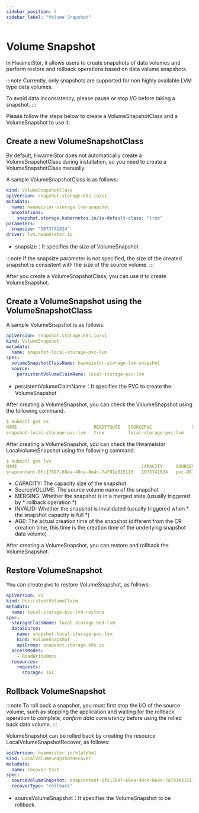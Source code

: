 ```yaml
---
sidebar_position: 5
sidebar_label: "Volume Snapshot"
---
```


# Volume Snapshot

In HwameiStor, it allows users to create snapshots of data volumes and perform restore and rollback operations based on data volume snapshots.

:::note
Currently, only snapshots are supported for non highly available LVM type data volumes.

To avoid data inconsistency, please pause or stop I/O before taking a snapshot.
:::

Please follow the steps below to create a VolumeSnapshotClass and a VolumeSnapshot to use it.

## Create a new VolumeSnapshotClass

By default, HwameiStor does not automatically create a VolumeSnapshotClass during installation, so you need to create a VolumeSnapshotClass manually.

A sample VolumeSnapshotClass is as follows:

```yaml
kind: VolumeSnapshotClass
apiVersion: snapshot.storage.k8s.io/v1
metadata:
  name: hwameistor-storage-lvm-snapshot
  annotations:
    snapshot.storage.kubernetes.io/is-default-class: "true"
parameters:
  snapsize: "1073741824"
driver: lvm.hwameistor.io
```

- snapsize：It specifies the size of VolumeSnapshot

:::note
If the snapsize parameter is not specified, the size of the created snapshot is consistent with the size of the source volume.
:::


After you create a VolumeSnapshotClass, you can use it to create VolumeSnapshot.

## Create a VolumeSnapshot using the VolumeSnapshotClass

A sample VolumeSnapshot is as follows:

```yaml
apiVersion: snapshot.storage.k8s.io/v1
kind: VolumeSnapshot
metadata:
  name: snapshot-local-storage-pvc-lvm
spec:
  volumeSnapshotClassName: hwameistor-storage-lvm-snapshot
  source:
    persistentVolumeClaimName: local-storage-pvc-lvm
```
- persistentVolumeClaimName：It specifies the PVC to create the VolumeSnapshot

After creating a VolumeSnapshot, you can check the VolumeSnapshot using the following command.
```yaml
$ kubectl get vs
NAME                             READYTOUSE   SOURCEPVC               SOURCESNAPSHOTCONTENT   RESTORESIZE   SNAPSHOTCLASS                     SNAPSHOTCONTENT                                    CREATIONTIME   AGE
snapshot-local-storage-pvc-lvm   true         local-storage-pvc-lvm                           1Gi           hwameistor-storage-lvm-snapshot   snapcontent-0fc17697-68ea-49ce-8e4c-7a791e315110   53y            2m57s

```

After creating a VolumeSnapshot, you can check the Hwameistor LocalvolumeSnapshot using the following command.

```yaml
$ kubectl get lvs
NAME                                               CAPACITY     SOURCEVOLUME                               STATE   MERGING   INVALID   AGE
snapcontent-0fc17697-68ea-49ce-8e4c-7a791e315110   1073741824   pvc-967baffd-ce10-4739-b996-87c9ed24e635   Ready                       5m31s

```
- CAPACITY: The capacity size of the snapshot
- SourceVOLUME: The source volume name of the snapshot
- MERGING: Whether the snapshot is in a merged state (usually triggered by * rollback operation *)
- INVALID: Whether the snapshot is invalidated (usually triggered when * the snapshot capacity is full *)
- AGE: The actual creation time of the snapshot (different from the CR creation time, this time is the creation time of the underlying snapshot data volume)

After creating a VolumeSnapshot, you can restore and rollback the VolumeSnapshot.

## Restore VolumeSnapshot

You can create pvc to restore VolumeSnapshot, as follows:

```yaml
apiVersion: v1
kind: PersistentVolumeClaim
metadata:
  name: local-storage-pvc-lvm-restore
spec:
  storageClassName: local-storage-hdd-lvm
  dataSource:
    name: snapshot-local-storage-pvc-lvm
    kind: VolumeSnapshot
    apiGroup: snapshot.storage.k8s.io
  accessModes:
    - ReadWriteOnce
  resources:
    requests:
      storage: 1Gi
```


## Rollback VolumeSnapshot

:::note
To roll back a snapshot, you must first stop the I/O of the source volume, such as stopping the application and waiting for the rollback operation to complete,
*confirm data consistency* before using the rolled back data volume.
:::

VolumeSnapshot can be rolled back by creating the resource LocalVolumeSnapshotRecover, as follows:

```yaml
apiVersion: hwameistor.io/v1alpha1
kind: LocalVolumeSnapshotRecover
metadata:
  name: recover-test
spec:
  sourceVolumeSnapshot: snapcontent-0fc17697-68ea-49ce-8e4c-7a791e315110
  recoverType: "rollback"
```
- sourceVolumeSnapshot：It specifies the VolumeSnapshot to be rollback.
